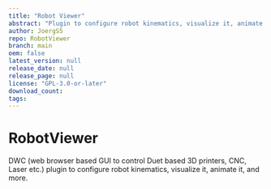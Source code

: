 ```yaml
---
title: "Robot Viewer"
abstract: "Plugin to configure robot kinematics, visualize it, animate it."
author: JoergS5
repo: RobotViewer
branch: main
oem: false
latest_version: null
release_date: null
release_page: null
license: "GPL-3.0-or-later"
download_count:
tags:
---
```

# RobotViewer
DWC (web browser based GUI to control Duet based 3D printers, CNC, Laser etc.) plugin to configure robot kinematics, visualize it, animate it, and more.

